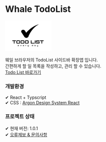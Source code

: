 # Whale TodoList
<img src="./public/logo/todolist-logo.png" width="150" height="100"/>

웨일 브라우저의 TodoList 사이드바 확장앱 입니다.  
간편하게 할 일 목록을 작성하고, 관리 할 수 있습니다.  
[Todo List 바로가기](https://store.whale.naver.com/detail/emlnnelibibcafbhlbnnlembgjbfhhec)

### 개발환경
✔ React + Typscript  
✔ CSS : [Argon Design System React](https://www.creative-tim.com/product/argon-design-system-react
)

### 프로젝트 상태
✔ 현재 버전: 1.0.1  
✔ [오류제보 & 문의사항](https://forms.gle/vMzefakSq7Rdz6gFA)
